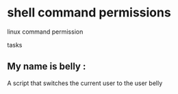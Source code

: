 # shell command permissions
linux command permission

tasks 
## My name is belly : 
A script that switches the current user to the user belly